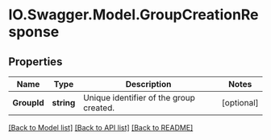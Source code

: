 # IO.Swagger.Model.GroupCreationResponse
## Properties

Name | Type | Description | Notes
------------ | ------------- | ------------- | -------------
**GroupId** | **string** | Unique identifier of the group created. | [optional] 

[[Back to Model list]](../README.md#documentation-for-models) [[Back to API list]](../README.md#documentation-for-api-endpoints) [[Back to README]](../README.md)

